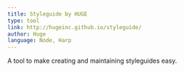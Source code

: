 ```yaml
---
title: Styleguide by HUGE
type: tool
link: http://hugeinc.github.io/styleguide/
author: Huge
language: Node, Harp
---
```


A tool to make creating and maintaining styleguides easy.
